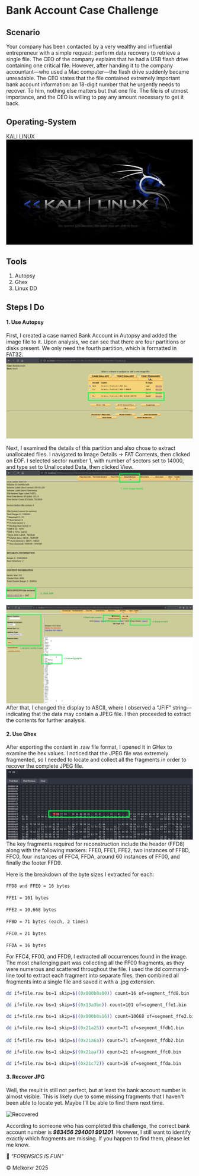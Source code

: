 # Bank Account Case Challenge

## Scenario

Your company has been contacted by a very wealthy and influential entrepreneur with a simple request: perform data recovery to retrieve a single file. The CEO of the company explains that he had a USB flash drive containing one critical file. However, after handing it to the company accountant—who used a Mac computer—the flash drive suddenly became unreadable. The CEO states that the file contained extremely important bank account information: an 18-digit number that he urgently needs to recover. To him, nothing else matters but that one file. The file is of utmost importance, and the CEO is willing to pay any amount necessary to get it back.

## Operating-System

KALI LINUX
![Kali](/img/KaliLinux.jpg)

## Tools

1. Autopsy 
2. Ghex
3. Linux DD

## Steps I Do

#### 1. Use Autopsy
First, I created a case named Bank Account in Autopsy and added the image file to it. Upon analysis, we can see that there are four partitions or disks present. We only need the fourth partition, which is formatted in FAT32.
![PartitionDisk](/img/BankAccount/1-1.png)

Next, I examined the details of this partition and also chose to extract unallocated files. I navigated to Image Details → FAT Contents, then clicked on EOF. I selected sector number 1, with number of sectors set to 14000, and type set to Unallocated Data, then clicked View.
![ImageDetails](/img/BankAccount/1-2.png)

![Contents](/img/BankAccount/1-3.png)
After that, I changed the display to ASCII, where I observed a "JFIF" string—indicating that the data may contain a JPEG file. I then proceeded to extract the contents for further analysis.

#### 2. Use Ghex
After exporting the content in .raw file format, I opened it in GHex to examine the hex values. I noticed that the JPEG file was extremely fragmented, so I needed to locate and collect all the fragments in order to recover the complete JPEG file.
![Ghex](/img/BankAccount/2-1.png)
The key fragments required for reconstruction include the header (FFD8) along with the following markers: FFE0, FFE1, FFE2, two instances of FFBD, FFC0, four instances of FFC4, FFDA, around 60 instances of FF00, and finally the footer FFD9.

Here is the breakdown of the byte sizes I extracted for each:

    FFD8 and FFE0 = 16 bytes

    FFE1 = 101 bytes

    FFE2 = 10,668 bytes

    FFBD = 71 bytes (each, 2 times)

    FFC0 = 21 bytes

    FFDA = 16 bytes

For FFC4, FF00, and FFD9, I extracted all occurrences found in the image.
The most challenging part was collecting all the FF00 fragments, as they were numerous and scattered throughout the file. I used the dd command-line tool to extract each fragment into separate files, then combined all fragments into a single file and saved it with a .jpg extension.
```bash
dd if=file.raw bs=1 skip=$((0x000b0a00)) count=16 of=segment_ffd8.bin
```
```bash
dd if=file.raw bs=1 skip=$((0x13a3be)) count=101 of=segment_ffe1.bin
```
```bash
dd if=file.raw bs=1 skip=$((0x000b0a16)) count=10668 of=segment_ffe2.bin
```
```bash
dd if=file.raw bs=1 skip=$((0x21a25)) count=71 of=segment_ffdb1.bin

dd if=file.raw bs=1 skip=$((0x21a6a)) count=71 of=segment_ffdb2.bin
```
```bash
dd if=file.raw bs=1 skip=$((0x21aaf)) count=21 of=segment_ffc0.bin
```
```bash
dd if=file.raw bs=1 skip=$((0x21c72)) count=16 of=segment_ffda.bin
```

#### 3. Recover JPG
Well, the result is still not perfect, but at least the bank account number is almost visible. This is likely due to some missing fragments that I haven't been able to locate yet. Maybe I’ll be able to find them next time.

![Recovered](/img/BankAccount/3-1.jpg)

According to someone who has completed this challenge, the correct bank account number is *__983456 294001 991201__*. However, I still want to identify exactly which fragments are missing. If you happen to find them, please let me know.

🎯 *"FORENSICS IS FUN"*

© Melkorxr 2025

